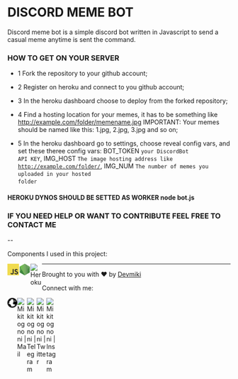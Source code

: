 # DISCORD MEME BOT

Discord meme bot is a simple discord bot written in Javascript to send a casual meme anytime is sent the command.

### HOW TO GET ON YOUR SERVER

- 1 Fork the repository to your github account;

- 2 Register on heroku and connect to you github account;

- 3 In the heroku dashboard choose to deploy from the forked repository;

- 4 Find a hosting location for your memes, it has to be something like http://example.com/folder/memename.jpg 
IMPORTANT: Your memes should be named like this: 1.jpg, 2.jpg, 3.jpg and so on;

- 5 In the heroku dashboard go to settings, choose reveal config vars, and set these theree config vars: BOT_TOKEN <code>your DiscordBot API KEY</code>, IMG_HOST <code>The image hosting address like http://example.com/folder/</code>, IMG_NUM <code>The number of memes you uploaded in your hosted folder</code>

#### HEROKU DYNOS SHOULD BE SETTED AS **WORKER node bot.js**

### IF YOU NEED HELP OR WANT TO CONTRIBUTE FEEL FREE TO CONTACT ME

--

Components I used in this project:

[<img align="left" alt="JavaScript" width="26px" src="https://raw.githubusercontent.com/github/explore/80688e429a7d4ef2fca1e82350fe8e3517d3494d/topics/javascript/javascript.png" />][jsgit]
[<img align="left" alt="Node.js" width="26px" src="https://raw.githubusercontent.com/github/explore/80688e429a7d4ef2fca1e82350fe8e3517d3494d/topics/nodejs/nodejs.png" />][nodesite]
[<img align="left" alt="Heroku" width="26px" src="https://img.icons8.com/color/452/heroku.png" />][heroku]

---

Brought to you with ❤️ by [Devmiki][github]

Connect with me:

[<img align="left" alt="devmiki.tk" width="22px" src="https://raw.githubusercontent.com/iconic/open-iconic/master/svg/globe.svg" />][website]
[<img align="left" alt="Mikitognoni | Mail" width="22px" src="https://cdn.jsdelivr.net/npm/simple-icons@3.11.0/icons/mail-dot-ru.svg" />][mail]
[<img align="left" alt="Mikitognoni | Telegram" width="22px" src="https://cdn.jsdelivr.net/npm/simple-icons@v3/icons/telegram.svg" />][telegram]
[<img align="left" alt="Mikitognoni | Twitter" width="22px" src="https://cdn.jsdelivr.net/npm/simple-icons@v3/icons/twitter.svg" />][twitter]
[<img align="left" alt="Mikitognoni | Instagram" width="22px" src="https://cdn.jsdelivr.net/npm/simple-icons@v3/icons/instagram.svg" />][instagram]



[github]: https://github.com/DeveloperMikitognoni
[website]: https://devmiki.tk
[twitter]: https://twitter.com/Mikitognoni
[instagram]: https://instagram.com/Mikitognoni
[telegram]: https://t.me/Mikitognoni
[mail]: mailto://miki@devmiki.tkù
[nodesite]: https://nodejs.org/
[jsgit]: https://github.com/topics/javascript
[heroku]: https://heroku.com